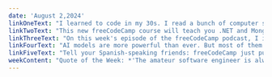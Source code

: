 ```yaml
---
date: 'August 2,2024'
linkOneText: "I learned to code in my 30s. I read a bunch of computer science books, built some apps, and won a few hackathons. Then I landed my first software engineering role at a small tech company. I wrote this book to summarize the insights I've heard from CTOs, professors, and fellow self-taught developers. Transitioning into tech is not easy, and it may take you several years of preparation. This book will give you practical, no-nonsense pointers so you can map out your road ahead. (full-length book and 4-hour audiobook): https://www.freecodecamp.org/news/learn-to-code-book/"
linkTwoText: "This new freeCodeCamp course will teach you .NET and MongoDB by coding your own restaurant reservation system. You'll learn how to use Entity Framework Core, a popular Object-Relational Mapper (ORM). ORM tools help your app talk to a wide variety of databases without you needing to learn all the database-specific implementation details. Beau Carnes teaches this course. He's an experienced developer and classroom teacher, and I think you'll dig his down-to-earth teaching style. (1 hour YouTube course): https://www.freecodecamp.org/news/using-entity-framework-core-with-mongodb/"
linkThreeText: "On this week's episode of the freeCodeCamp podcast, I interview John Washam, a software engineer at Amazon. John's also the creator of one of the most popular open source projects of all time: Coding Interview University. This is John's first-ever appearance on a podcast, so we go really in-depth. We talk about his years working as an interpreter in the US military. Then we dive into how he taught himself software engineering, and what he's learned from climbing the ranks at a big tech company. (3 hour watch or listen in your favorite podcast app): https://www.freecodecamp.org/news/how-john-washam-crammed-for-8-months-got-a-job-at-amazon-then-taught-1000s-of-other-devs-134/"
linkFourText: "AI models are more powerful than ever. But most of them are a black box. We don't know why they create the output that they do. And this can be dangerous. Machine Learning researchers call this the problem of Interpretability. Thankfully, a lot of very smart people are hard at work on what's called Explainable AI. This primer by Tiago Monteiro will teach you about Glass Box Models, Kolmogorov–Arnold Networks, and other important concepts in the emerging field of Explainable AI. (20 minute read): https://www.freecodecamp.org/news/how-to-build-an-interpretable-ai-deep-learning-model/"
linkFiveText: "Tell your Spanish-speaking friends: freeCodeCamp just published an HTML, CSS, and JavaScript course for beginners. You'll practice your skills by building a responsive navigation bar with dropdown menus, and a landing page with a custom modal. (2 hour YouTube course): https://www.freecodecamp.org/news/practice-your-html-css-and-javascript-skills-in-spanish-by-building-3-projects/"
weekContent: "Quote of the Week: *'The amateur software engineer is always in search of magic — some sensational method or tool whose application promises to render software development trivial. It is the mark of the professional software engineer to know that no such panacea exist.'* — Grady Booch, software engineer and creator of Unified Modeling Language"
---
```

